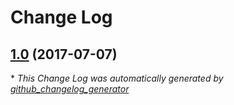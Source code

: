 # Change Log

## [1.0](https://github.com/bhasin85/aodn/tree/1.0) (2017-07-07)


\* *This Change Log was automatically generated by [github_changelog_generator](https://github.com/skywinder/Github-Changelog-Generator)*